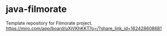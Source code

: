 # java-filmorate
Template repository for Filmorate project.
https://miro.com/app/board/uXjVKhKKT7o=/?share_link_id=162428608681